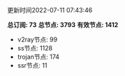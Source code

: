 更新时间2022-07-11 07:43:46

**总订阅: 73**
**总节点: 3793**
**有效节点: 1412**
- v2ray节点: 99
- ss节点: 1128
- trojan节点: 174
- ssr节点: 11
